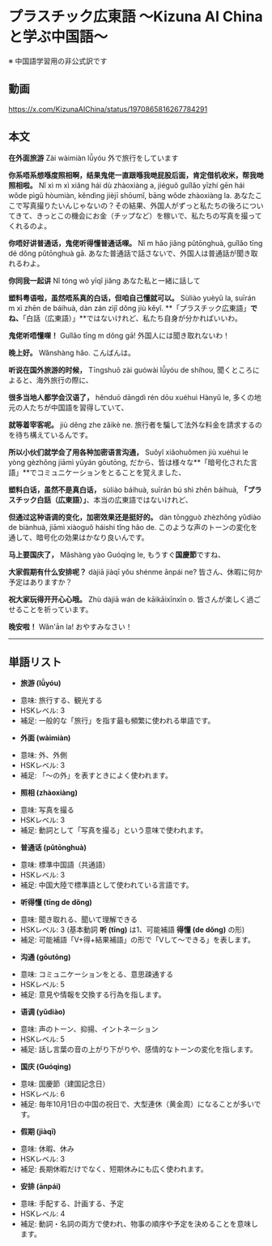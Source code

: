 # プラスチック広東語 〜Kizuna AI Chinaと学ぶ中国語〜
※ 中国語学習用の非公式訳です

## 動画
https://x.com/KizunaAIChina/status/1970865816267784291

## 本文

**在外面旅游**
Zài wàimiàn lǚyóu
外で旅行をしています

**你系唔系想喺度照相啊，结果鬼佬一直跟喺我哋屁股后面，肯定借机收米，帮我哋照相啦。**
Nǐ xì m xì xiǎng hái dù zhàoxiàng a, jiéguǒ guǐlǎo yīzhí gēn hái wǒde pìgǔ hòumiàn, kěndìng jièjī shōumǐ, bāng wǒde zhàoxiàng la.
あなたここで写真撮りたいんじゃないの？その結果、外国人がずっと私たちの後ろについてきて、きっとこの機会にお金（チップなど）を稼いで、私たちの写真を撮ってくれるのよ。

**你唔好讲普通话，鬼佬听得懂普通话㗎。**
Nǐ m hǎo jiǎng pǔtōnghuà, guǐlǎo tīng dé dǒng pǔtōnghuà gā.
あなた普通話で話さないで、外国人は普通話が聞き取れるわよ。

**你同我一起讲**
Nǐ tóng wǒ yīqǐ jiǎng
あなた私と一緒に話して

**塑料粤语啦，虽然唔系真的白话，但咱自己懂就可以。**
Sùliào yuèyǔ la, suīrán m xì zhēn de báihuà, dàn zán zìjǐ dǒng jiù kěyǐ.
**「プラスチック広東語」**でね、**「白話（広東語）」**ではないけれど、私たち自身が分かればいいわ。

**鬼佬听唔懂㗎！**
Guǐlǎo tīng m dǒng gā!
外国人には聞き取れないわ！

**晚上好。**
Wǎnshàng hǎo.
こんばんは。

**听说在国外旅游的时候，**
Tīngshuō zài guówài lǚyóu de shíhou,
聞くところによると、海外旅行の際に、

**很多当地人都学会汉语了，**
hěnduō dāngdì rén dōu xuéhuì Hànyǔ le,
多くの地元の人たちが中国語を習得していて、

**就等着宰客呢。**
jiù děng zhe zǎikè ne.
旅行者を騙して法外な料金を請求するのを待ち構えているんです。

**所以小伙们就学会了用各种加密语言沟通，**
Suǒyǐ xiǎohuǒmen jiù xuéhuì le yòng gèzhǒng jiāmì yǔyán gōutōng,
だから、皆は様々な**「暗号化された言語」**でコミュニケーションをとることを覚えました、

**塑料白话，虽然不是真白话，**
sùliào báihuà, suīrán bú shì zhēn báihuà,
**「プラスチック白話（広東語）」**、本当の広東語ではないけれど、

**但通过这种语调的变化，加密效果还是挺好的。**
dàn tōngguò zhèzhǒng yǔdiào de biànhuà, jiāmì xiàoguǒ háishi tǐng hǎo de.
このような声のトーンの変化を通して、暗号化の効果はかなり良いんです。

**马上要国庆了，**
Mǎshàng yào Guóqìng le,
もうすぐ**国慶節**ですね、

**大家假期有什么安排呢？**
dàjiā jiàqī yǒu shénme ānpái ne?
皆さん、休暇に何か予定はありますか？

**祝大家玩得开开心心哦。**
Zhù dàjiā wán de kāikāixīnxīn o.
皆さんが楽しく過ごせることを祈っています。

**晚安啦！**
Wǎn'ān la!
おやすみなさい！

---

## 単語リスト

* **旅游 (lǚyóu)**
- 意味: 旅行する、観光する
- HSKレベル: 3
- 補足: 一般的な「旅行」を指す最も頻繁に使われる単語です。
* **外面 (wàimiàn)**
- 意味: 外、外側
- HSKレベル: 3
- 補足: 「〜の外」を表すときによく使われます。
* **照相 (zhàoxiàng)**
- 意味: 写真を撮る
- HSKレベル: 3
- 補足: 動詞として「写真を撮る」という意味で使われます。
* **普通话 (pǔtōnghuà)**
- 意味: 標準中国語（共通語）
- HSKレベル: 3
- 補足: 中国大陸で標準語として使われている言語です。
* **听得懂 (tīng de dǒng)**
- 意味: 聞き取れる、聞いて理解できる
- HSKレベル: 3 (基本動詞 **听 (tīng)** は1、可能補語 **得懂 (de dǒng)** の形)
- 補足: 可能補語「V+得+結果補語」の形で「Vして〜できる」を表します。
* **沟通 (gōutōng)**
- 意味: コミュニケーションをとる、意思疎通する
- HSKレベル: 5
- 補足: 意見や情報を交換する行為を指します。
* **语调 (yǔdiào)**
- 意味: 声のトーン、抑揚、イントネーション
- HSKレベル: 5
- 補足: 話し言葉の音の上がり下がりや、感情的なトーンの変化を指します。
* **国庆 (Guóqìng)**
- 意味: 国慶節（建国記念日）
- HSKレベル: 6
- 補足: 毎年10月1日の中国の祝日で、大型連休（黄金周）になることが多いです。
* **假期 (jiàqī)**
- 意味: 休暇、休み
- HSKレベル: 3
- 補足: 長期休暇だけでなく、短期休みにも広く使われます。
* **安排 (ānpái)**
- 意味: 手配する、計画する、予定
- HSKレベル: 4
- 補足: 動詞・名詞の両方で使われ、物事の順序や予定を決めることを意味します。

